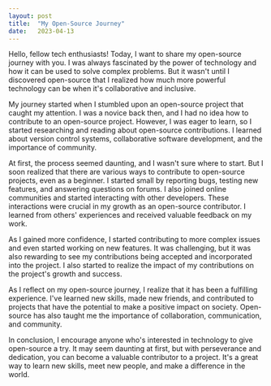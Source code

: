 ```yaml
---
layout: post
title:  "My Open-Source Journey"
date:   2023-04-13
---
```


<p class="intro"><span class="dropcap">H</span>ello, fellow tech enthusiasts! Today, I want to share my open-source journey with you. I was always fascinated by the power of technology and how it can be used to solve complex problems. But it wasn't until I discovered open-source that I realized how much more powerful technology can be when it's collaborative and inclusive.</p>

My journey started when I stumbled upon an open-source project that caught my attention. I was a novice back then, and I had no idea how to contribute to an open-source project. However, I was eager to learn, so I started researching and reading about open-source contributions. I learned about version control systems, collaborative software development, and the importance of community.

At first, the process seemed daunting, and I wasn't sure where to start. But I soon realized that there are various ways to contribute to open-source projects, even as a beginner. I started small by reporting bugs, testing new features, and answering questions on forums. I also joined online communities and started interacting with other developers. These interactions were crucial in my growth as an open-source contributor. I learned from others' experiences and received valuable feedback on my work.

As I gained more confidence, I started contributing to more complex issues and even started working on new features. It was challenging, but it was also rewarding to see my contributions being accepted and incorporated into the project. I also started to realize the impact of my contributions on the project's growth and success.

As I reflect on my open-source journey, I realize that it has been a fulfilling experience. I've learned new skills, made new friends, and contributed to projects that have the potential to make a positive impact on society. Open-source has also taught me the importance of collaboration, communication, and community.

In conclusion, I encourage anyone who's interested in technology to give open-source a try. It may seem daunting at first, but with perseverance and dedication, you can become a valuable contributor to a project. It's a great way to learn new skills, meet new people, and make a difference in the world.